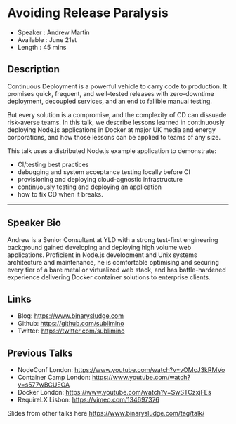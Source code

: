 Avoiding Release Paralysis
========================

* Speaker   : Andrew Martin
* Available : June 21st
* Length    : 45 mins

Description
-----------

Continuous Deployment is a powerful vehicle to carry code to production. It promises quick, frequent, and well-tested releases with zero-downtime deployment, decoupled services, and an end to fallible manual testing.

But every solution is a compromise, and the complexity of CD can dissuade risk-averse teams. In this talk, we describe lessons learned in continuously deploying Node.js applications in Docker at major UK media and energy corporations, and how those lessons can be applied to teams of any size.

This talk uses a distributed Node.js example application to demonstrate: 
- CI/testing best practices
- debugging and system acceptance testing locally before CI
- provisioning and deploying cloud-agnostic infrastructure
- continuously testing and deploying an application
- how to fix CD when it breaks. 

---------------

Speaker Bio
-----------

Andrew is a Senior Consultant at YLD with a strong test-first engineering background gained developing and deploying high volume web applications. Proficient in Node.js development and Unix systems architecture and maintenance, he is comfortable optimising and securing every tier of a bare metal or virtualized web stack, and has battle-hardened experience delivering Docker container solutions to enterprise clients.

Links
-----

* Blog: https://www.binarysludge.com
* Github: https://github.com/sublimino
* Twitter: https://twitter.com/sublimino

Previous Talks
--------------

- NodeConf London: https://www.youtube.com/watch?v=vOMcJ3kRMVo
- Container Camp London: https://www.youtube.com/watch?v=s577wBCUEOA
- Docker London: https://www.youtube.com/watch?v=SwSTCzxjFEs
- RequireLX Lisbon: https://vimeo.com/134697376

Slides from other talks here https://www.binarysludge.com/tag/talk/
